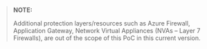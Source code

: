 > <div class="alert is-info">

>**NOTE:**
>
> Additional protection layers/resources such as Azure Firewall, Application Gateway, Network Virtual Appliances (NVAs – Layer 7 Firewalls), are out of the scope of this PoC in this current version.
> </div>
